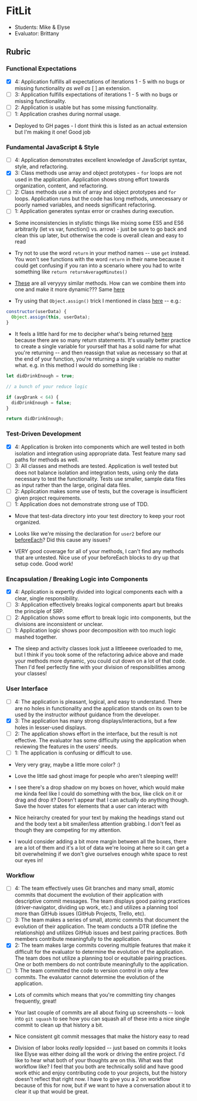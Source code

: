 # FitLit
* Students: Mike & Elyse
* Evaluator: Brittany

## Rubric

### Functional Expectations
* [x] 4: Application fulfills all expectations of iterations 1 - 5 with no bugs or missing functionality *as well as* [ ] an extension.
* [ ] 3: Application fulfills expectations of iterations 1 - 5 with no bugs or missing functionality.
* [ ] 2: Application is usable but has some missing functionality.
* [ ] 1: Application crashes during normal usage.

* Deployed to GH pages - I dont think this is listed as an actual extension but I'm making it one! Good job


### Fundamental JavaScript & Style
* [ ] 4: Application demonstrates excellent knowledge of JavaScript syntax, style, and refactoring.
* [x] 3: Class methods use array and object prototypes - `for` loops are not used in the application. Application shows strong effort towards organization, content, and refactoring. 
* [ ] 2: Class methods use a mix of array and object prototypes and `for` loops. Application runs but the code has long methods, unnecessary or poorly named variables, and needs significant refactoring.
* [ ] 1: Application generates syntax error or crashes during execution.

* Some inconsistencies in stylistic things like mixing some ES5 and ES6 arbitrarily (let vs var, function() vs. arrow) - just be sure to go back and clean this up later, but otherwise the code is overall clean and easy to read

* Try not to use the word `return` in your method names -- use `get` instead. You won't see functions with the word `return` in their name because it could get confusing if you ran into a scenario where you had to write something like `return returnAverageMinutes()` 

* [These](https://github.com/ec-myers/fitlit/blob/master/src/Activity-Repository.js#L33-L48) are all veryyyy similar methods. How can we combine them into one and make it more dynamic??? Same [here](https://github.com/ec-myers/fitlit/blob/master/src/Activity-Repository.js#L59-L72)

* Try using that `Object.assign()` trick I mentioned in class [here](https://github.com/ec-myers/fitlit/blob/master/src/User.js#L2-L10) -- e.g.:

```js
constructor(userData) {
  Object.assign(this, userData);
}
```

* It feels a little hard for me to decipher what's being returned [here](https://github.com/ec-myers/fitlit/blob/master/src/Hydration-Repository.js#L31-L34) because there are so many return statements. It's usually better practice to create a single variable for yourself that has a solid name for what you're returning -- and then reassign that value as necessary so that at the end of your function, you're returning a single variable no matter what. e.g. in this method I would do something like :

```js
let didDrinkEnough = true;

// a bunch of your reduce logic

if (avgDrank < 64) {
  didDrinkEnough = false;
}

return didDrinkEnough;
```


### Test-Driven Development
* [x] 4: Application is broken into components which are well tested in both isolation and integration using appropriate data. Test feature many sad paths for methods as well.
* [ ] 3: All classes and methods are tested. Application is well tested but does not balance isolation and integration tests, using only the data necessary to test the functionality. Tests use smaller, sample data files as input rather than the large, original data files.
* [ ] 2: Application makes some use of tests, but the coverage is insufficient given project requirements.
* [ ] 1: Application does not demonstrate strong use of TDD.

* Move that test-data directory into your test directory to keep your root organized. 

* Looks like we're missing the declaration for `user2` before our [beforeEach](https://github.com/ec-myers/fitlit/blob/master/test/activity-repository-test.js#L10-L16)? Did this cause any issues?

* VERY good coverage for all of your methods, I can't find any methods that are untested. Nice use of your beforeEach blocks to dry up that setup code. Good work!


### Encapsulation / Breaking Logic into Components
* [x] 4: Application is expertly divided into logical components each with a clear, single responsibility.
* [ ] 3: Application effectively breaks logical components apart but breaks the principle of SRP.
* [ ] 2: Application shows some effort to break logic into components, but the divisions are inconsistent or unclear.
* [ ] 1: Application logic shows poor decomposition with too much logic mashed together.

* The sleep and activity classes look just a littleeeee overloaded to me, but I think if you took some of the refactoring advice above and made your methods more dynamic, you could cut down on a lot of that code. Then I'd feel perfectly fine with your division of responsibilities among your classes!

### User Interface
* [ ] 4: The application is pleasant, logical, and easy to understand. There are no holes in functionality and the application stands on its own to be used by the instructor _without_ guidance from the developer.
* [x] 3: The application has many strong displays/interactions, but a few holes in lesser-used displays.
* [ ] 2: The application shows effort in the interface, but the result is not effective. The evaluator has some difficulty using the application when reviewing the features in the users' needs.
* [ ] 1: The application is confusing or difficult to use.

* Very very gray, maybe a little more color? :)

* Love the little sad ghost image for people who aren't sleeping well!!

* I see there's a drop shadow on my boxes on hover, which would make me kinda feel like I could do something with the box, like click on it or drag and drop it? Doesn't appear that I can actually do anything though. Save the hover states for elements that a user can interact with

* Nice heirarchy created for your text by making the headings stand out and the body text a bit smaller/less attention grabbing. I don't feel as though they are competing for my attention.

* I would consider adding a bit more margin between all the boxes, there are a lot of them and it's a lot of data we're looing at here so it can get a bit overwhelming if we don't give ourselves enough white space to rest our eyes in!



### Workflow
* [ ] 4: The team effectively uses Git branches and many small, atomic commits that document the evolution of their application with descriptive commit messages. The team displays good pairing practices (driver-navigator, dividing up work, etc.) and utilizes a planning tool more than GitHub issues (GitHub Projects, Trello, etc).
* [ ] 3: The team makes a series of small, atomic commits that document the evolution of their application. The team conducts a DTR (define the relationship) and utilizes GitHub issues and best pairing practices. Both members contribute meaningfully to the application.
* [x] 2: The team makes large commits covering multiple features that make it difficult for the evaluator to determine the evolution of the application. The team does not utilize a planning tool or equitable pairing practices. One or both members do not contribute meaningfully to the application.
* [ ] 1: The team committed the code to version control in only a few commits. The evaluator cannot determine the evolution of the application.

* Lots of commits which means that you're committing tiny changes frequently, great!

* Your last couple of commits are all about fixing up screenshots -- look into `git squash` to see how you can squash all of these into a nice single commit to clean up that history a bit. 

* Nice consistent git commit messages that make the history easy to read

* Division of labor looks *really* lopsided -- just based on commits it looks like Elyse was either doing all the work or driving the entire project. I'd like to hear what both of your thoughts are on this. What was that workflow like? I feel that you both are technically solid and have good work ethic and enjoy contributing code to your projects, but the history doesn't reflect that right now. I have to give you a 2 on workflow because of this for now, but if we want to have a conversation about it to clear it up that would be great.


